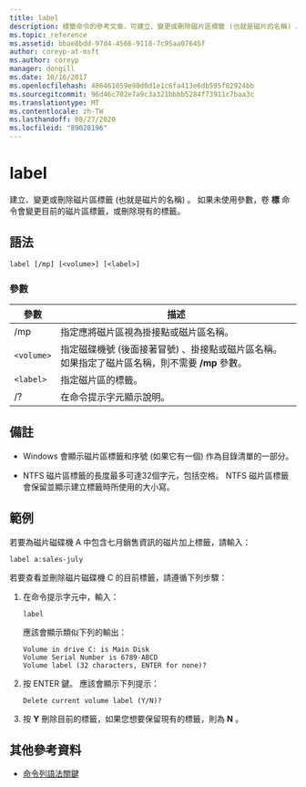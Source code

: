 ```yaml
---
title: label
description: 標籤命令的參考文章，可建立、變更或刪除磁片區標籤 (也就是磁片的名稱) 。
ms.topic: reference
ms.assetid: bbae8bdd-97d4-4566-9118-7c95aa07645f
author: coreyp-at-msft
ms.author: coreyp
manager: dongill
ms.date: 10/16/2017
ms.openlocfilehash: 486461059e90d0d1e1c6fa413e6db595f82924bb
ms.sourcegitcommit: 96d46c702e7a9c3a321bbbb5284f73911c7baa3c
ms.translationtype: MT
ms.contentlocale: zh-TW
ms.lasthandoff: 08/27/2020
ms.locfileid: "89028196"
---
```

# <a name="label"></a>label

建立、變更或刪除磁片區標籤 (也就是磁片的名稱) 。 如果未使用參數，卷 **標** 命令會變更目前的磁片區標籤，或刪除現有的標籤。

## <a name="syntax"></a>語法

```
label [/mp] [<volume>] [<label>]
```

### <a name="parameters"></a>參數

| 參數 | 描述 |
| --------- | ----------- |
| /mp | 指定應將磁片區視為掛接點或磁片區名稱。 |
| `<volume>` | 指定磁碟機號 (後面接著冒號) 、掛接點或磁片區名稱。 如果指定了磁片區名稱，則不需要 **/mp** 參數。 |
| `<label>` | 指定磁片區的標籤。 |
| /? | 在命令提示字元顯示說明。 |

## <a name="remarks"></a>備註

- Windows 會顯示磁片區標籤和序號 (如果它有一個) 作為目錄清單的一部分。

- NTFS 磁片區標籤的長度最多可達32個字元，包括空格。 NTFS 磁片區標籤會保留並顯示建立標籤時所使用的大小寫。

## <a name="examples"></a>範例

若要為磁片磁碟機 A 中包含七月銷售資訊的磁片加上標籤，請輸入：

```
label a:sales-july
```

若要查看並刪除磁片磁碟機 C 的目前標籤，請遵循下列步驟：

1. 在命令提示字元中，輸入：

   ```
   label
   ```

   應該會顯示類似下列的輸出：

   ```
   Volume in drive C: is Main Disk
   Volume Serial Number is 6789-ABCD
   Volume label (32 characters, ENTER for none)?
   ```

2. 按 ENTER 鍵。 應該會顯示下列提示：

   ```
   Delete current volume label (Y/N)?
   ```

3. 按 **Y** 刪除目前的標籤，如果您想要保留現有的標籤，則為 **N** 。

## <a name="additional-references"></a>其他參考資料

- [命令列語法關鍵](command-line-syntax-key.md)